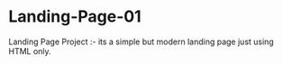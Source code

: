 # Landing-Page-01
Landing Page Project :- its a simple but modern landing page just using HTML only.

